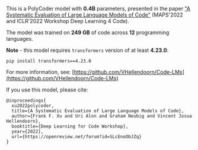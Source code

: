 This is a PolyCoder model with **0.4B** parameters, 
presented in the paper ["A Systematic Evaluation of Large Language Models of Code"](https://arxiv.org/pdf/2202.13169.pdf) (MAPS'2022 and ICLR'2022 Workshop Deep Learning 4 Code).

The model was trained on **249 GB** of code across **12** programming languages.

**Note** - this model requires `transformers` version of at least **4.23.0**:
```
pip install transformers==4.23.0
```
For more information, see: [https://github.com/VHellendoorn/Code-LMs](https://github.com/VHellendoorn/Code-LMs)

If you use this model, please cite:
```
@inproceedings{
  xu2022polycoder,
  title={A Systematic Evaluation of Large Language Models of Code},
  author={Frank F. Xu and Uri Alon and Graham Neubig and Vincent Josua Hellendoorn},
  booktitle={Deep Learning for Code Workshop},
  year={2022},
  url={https://openreview.net/forum?id=SLcEnoObJZq}
}
```